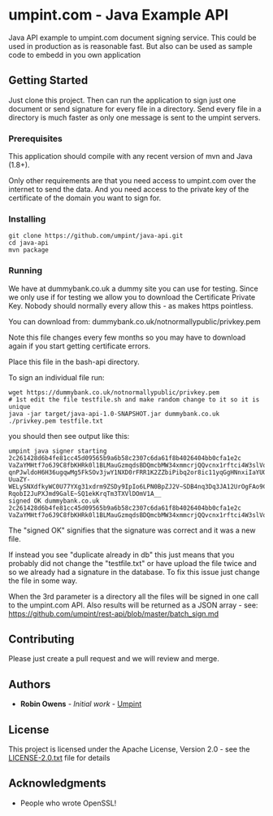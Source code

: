 # umpint.com - Java Example API

Java API example to umpint.com document signing service.
This could be used in production as is reasonable fast.
But also can be used as sample code to embedd in you own application

## Getting Started

Just clone this project. Then can run the application to sign just one document or send signature for every file in a directory. Send every file in a directory is much faster as only one message is sent to the umpint servers. 

### Prerequisites

This application should compile with any recent version of mvn and Java (1.8+).

Only other requirements are that you need access to umpint.com over the internet to send the data. And you need access to the private key of the certificate of the domain you want to sign for.

### Installing

```
git clone https://github.com/umpint/java-api.git
cd java-api
mvn package
```

### Running

We have at dummybank.co.uk a dummy site you can use for testing. Since we only use if for testing we allow you to download the Certificate Private Key. Nobody should normally every allow this - as makes https pointless.

You can download from: dummybank.co.uk/notnormallypublic/privkey.pem 

Note this file changes every few months so you may have to download again if you start getting certificate errors.

Place this file in the bash-api directory.

To sign an individual file run:
```
wget https://dummybank.co.uk/notnormallypublic/privkey.pem
# 1st edit the file testfile.sh and make random change to it so it is unique
java -jar target/java-api-1.0-SNAPSHOT.jar dummybank.co.uk ./privkey.pem testfile.txt
```

you should then see output like this:

```
umpint java signer starting
2c261428d6b4fe81cc45d09565b9a6b58c2307c6da61f8b4026404bb0cfa1e2c
VaZaYMHtf7o6J9C8fbKHRk0l1BLMauGzmqdsBDQmcbMW34xmmcrjQQvcnx1rftci4W3slVoRsSu4~Xe8l7A8~DPuDvIp56A2EWMaxA~pImdnTo-qnPJwldoH6H36ugqwMg5FkSOv3jwY1NXD0rFRR1K2ZZbiPibq2or8ic11yqGgHNnxiIaYUOXOWOWPeJpIqSEcgHgZ3W3s7196eaQyzTrYzRmbK-UuaZY-WELySNXdfkyWC0U77YXg31xdrm9ZSDy9IpIo6LPN0BpZJ2V~SDB4nq3Dq3JA12UrOgFAo9C4O-RqobI2JuPXJmd9GalE~SQ1ekKrqTm3TXVlDOmV1A__
signed OK dummybank.co.uk 2c261428d6b4fe81cc45d09565b9a6b58c2307c6da61f8b4026404bb0cfa1e2c VaZaYMHtf7o6J9C8fbKHRk0l1BLMauGzmqdsBDQmcbMW34xmmcrjQQvcnx1rftci4W3slVoRsSu4/Xe8l7A8/DPuDvIp56A2EWMaxA/pImdnTo+qnPJwldoH6H36ugqwMg5FkSOv3jwY1NXD0rFRR1K2ZZbiPibq2or8ic11yqGgHNnxiIaYUOXOWOWPeJpIqSEcgHgZ3W3s7196eaQyzTrYzRmbK+UuaZY+WELySNXdfkyWC0U77YXg31xdrm9ZSDy9IpIo6LPN0BpZJ2V/SDB4nq3Dq3JA12UrOgFAo9C4O+RqobI2JuPXJmd9GalE/SQ1ekKrqTm3TXVlDOmV1A==
```

The "signed OK" signifies that the signature was correct and it was a new file.

If instead you see "duplicate already in db" this just means that you probably did not change the "testfile.txt" or have upload the file twice and so we already had a signature in the database. To fix this issue just change the file in some way.

When the 3rd parameter is a directory all the files will be signed in one call to the umpint.com API. Also results will be returned as a JSON array - see: https://github.com/umpint/rest-api/blob/master/batch_sign.md


## Contributing

Please just create a pull request and we will review and merge.

## Authors

* **Robin Owens** - *Initial work* - [Umpint](https://github.com/Umpint)

## License

This project is licensed under the Apache License, Version 2.0 - see the [LICENSE-2.0.txt](LICENSE-2.0.txt) file for details

## Acknowledgments

* People who wrote OpenSSL!
